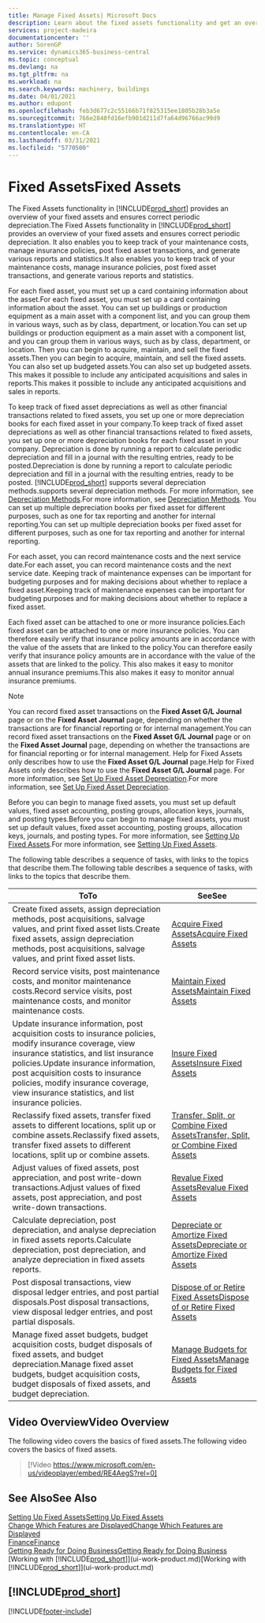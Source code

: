 ```yaml
---
title: Manage Fixed Assets| Microsoft Docs
description: Learn about the fixed assets functionality and get an overview of how to work with fixed assets.
services: project-madeira
documentationcenter: ''
author: SorenGP
ms.service: dynamics365-business-central
ms.topic: conceptual
ms.devlang: na
ms.tgt_pltfrm: na
ms.workload: na
ms.search.keywords: machinery, buildings
ms.date: 04/01/2021
ms.author: edupont
ms.openlocfilehash: feb3d677c2c55166b71f825315ee1805b28b3a5e
ms.sourcegitcommit: 766e2840fd16efb901d211d7fa64d96766ac99d9
ms.translationtype: HT
ms.contentlocale: en-CA
ms.lasthandoff: 03/31/2021
ms.locfileid: "5770500"
---
```

# <a name="fixed-assets"></a><span data-ttu-id="d8517-103">Fixed Assets</span><span class="sxs-lookup"><span data-stu-id="d8517-103">Fixed Assets</span></span>
<span data-ttu-id="d8517-104">The Fixed Assets functionality in [!INCLUDE[prod_short](includes/prod_short.md)] provides an overview of your fixed assets and ensures correct periodic depreciation.</span><span class="sxs-lookup"><span data-stu-id="d8517-104">The Fixed Assets functionality in [!INCLUDE[prod_short](includes/prod_short.md)] provides an overview of your fixed assets and ensures correct periodic depreciation.</span></span> <span data-ttu-id="d8517-105">It also enables you to keep track of your maintenance costs, manage insurance policies, post fixed asset transactions, and generate various reports and statistics.</span><span class="sxs-lookup"><span data-stu-id="d8517-105">It also enables you to keep track of your maintenance costs, manage insurance policies, post fixed asset transactions, and generate various reports and statistics.</span></span>

<span data-ttu-id="d8517-106">For each fixed asset, you must set up a card containing information about the asset.</span><span class="sxs-lookup"><span data-stu-id="d8517-106">For each fixed asset, you must set up a card containing information about the asset.</span></span> <span data-ttu-id="d8517-107">You can set up buildings or production equipment as a main asset with a component list, and you can group them in various ways, such as by class, department, or location.</span><span class="sxs-lookup"><span data-stu-id="d8517-107">You can set up buildings or production equipment as a main asset with a component list, and you can group them in various ways, such as by class, department, or location.</span></span> <span data-ttu-id="d8517-108">Then you can begin to acquire, maintain, and sell the fixed assets.</span><span class="sxs-lookup"><span data-stu-id="d8517-108">Then you can begin to acquire, maintain, and sell the fixed assets.</span></span> <span data-ttu-id="d8517-109">You can also set up budgeted assets.</span><span class="sxs-lookup"><span data-stu-id="d8517-109">You can also set up budgeted assets.</span></span> <span data-ttu-id="d8517-110">This makes it possible to include any anticipated acquisitions and sales in reports.</span><span class="sxs-lookup"><span data-stu-id="d8517-110">This makes it possible to include any anticipated acquisitions and sales in reports.</span></span>

<span data-ttu-id="d8517-111">To keep track of fixed asset depreciations as well as other financial transactions related to fixed assets, you set up one or more depreciation books for each fixed asset in your company.</span><span class="sxs-lookup"><span data-stu-id="d8517-111">To keep track of fixed asset depreciations as well as other financial transactions related to fixed assets, you set up one or more depreciation books for each fixed asset in your company.</span></span> <span data-ttu-id="d8517-112">Depreciation is done by running a report to calculate periodic depreciation and fill in a journal with the resulting entries, ready to be posted.</span><span class="sxs-lookup"><span data-stu-id="d8517-112">Depreciation is done by running a report to calculate periodic depreciation and fill in a journal with the resulting entries, ready to be posted.</span></span> [!INCLUDE[prod_short](includes/prod_short.md)] <span data-ttu-id="d8517-113">supports several depreciation methods.</span><span class="sxs-lookup"><span data-stu-id="d8517-113">supports several depreciation methods.</span></span> <span data-ttu-id="d8517-114">For more information, see [Depreciation Methods](fa-depreciation-methods.md).</span><span class="sxs-lookup"><span data-stu-id="d8517-114">For more information, see [Depreciation Methods](fa-depreciation-methods.md).</span></span> <span data-ttu-id="d8517-115">You can set up multiple depreciation books per fixed asset for different purposes, such as one for tax reporting and another for internal reporting.</span><span class="sxs-lookup"><span data-stu-id="d8517-115">You can set up multiple depreciation books per fixed asset for different purposes, such as one for tax reporting and another for internal reporting.</span></span>

<span data-ttu-id="d8517-116">For each asset, you can record maintenance costs and the next service date.</span><span class="sxs-lookup"><span data-stu-id="d8517-116">For each asset, you can record maintenance costs and the next service date.</span></span> <span data-ttu-id="d8517-117">Keeping track of maintenance expenses can be important for budgeting purposes and for making decisions about whether to replace a fixed asset.</span><span class="sxs-lookup"><span data-stu-id="d8517-117">Keeping track of maintenance expenses can be important for budgeting purposes and for making decisions about whether to replace a fixed asset.</span></span>

<span data-ttu-id="d8517-118">Each fixed asset can be attached to one or more insurance policies.</span><span class="sxs-lookup"><span data-stu-id="d8517-118">Each fixed asset can be attached to one or more insurance policies.</span></span> <span data-ttu-id="d8517-119">You can therefore easily verify that insurance policy amounts are in accordance with the value of the assets that are linked to the policy.</span><span class="sxs-lookup"><span data-stu-id="d8517-119">You can therefore easily verify that insurance policy amounts are in accordance with the value of the assets that are linked to the policy.</span></span> <span data-ttu-id="d8517-120">This also makes it easy to monitor annual insurance premiums.</span><span class="sxs-lookup"><span data-stu-id="d8517-120">This also makes it easy to monitor annual insurance premiums.</span></span>

> [!NOTE]  
>   <span data-ttu-id="d8517-121">You can record fixed asset transactions on the **Fixed Asset G/L Journal** page or on the **Fixed Asset Journal** page, depending on whether the transactions are for financial reporting or for internal management.</span><span class="sxs-lookup"><span data-stu-id="d8517-121">You can record fixed asset transactions on the **Fixed Asset G/L Journal** page or on the **Fixed Asset Journal** page, depending on whether the transactions are for financial reporting or for internal management.</span></span> <span data-ttu-id="d8517-122">Help for Fixed Assets only describes how to use the **Fixed Asset G/L Journal** page.</span><span class="sxs-lookup"><span data-stu-id="d8517-122">Help for Fixed Assets only describes how to use the **Fixed Asset G/L Journal** page.</span></span> <span data-ttu-id="d8517-123">For more information, see [Set Up Fixed Asset Depreciation](fa-how-setup-depreciation.md).</span><span class="sxs-lookup"><span data-stu-id="d8517-123">For more information, see [Set Up Fixed Asset Depreciation](fa-how-setup-depreciation.md).</span></span>

<span data-ttu-id="d8517-124">Before you can begin to manage fixed assets, you must set up default values, fixed asset accounting, posting groups, allocation keys, journals, and posting types.</span><span class="sxs-lookup"><span data-stu-id="d8517-124">Before you can begin to manage fixed assets, you must set up default values, fixed asset accounting, posting groups, allocation keys, journals, and posting types.</span></span> <span data-ttu-id="d8517-125">For more information, see [Setting Up Fixed Assets](fa-setup.md).</span><span class="sxs-lookup"><span data-stu-id="d8517-125">For more information, see [Setting Up Fixed Assets](fa-setup.md).</span></span>

<span data-ttu-id="d8517-126">The following table describes a sequence of tasks, with links to the topics that describe them.</span><span class="sxs-lookup"><span data-stu-id="d8517-126">The following table describes a sequence of tasks, with links to the topics that describe them.</span></span>

| <span data-ttu-id="d8517-127">To</span><span class="sxs-lookup"><span data-stu-id="d8517-127">To</span></span> | <span data-ttu-id="d8517-128">See</span><span class="sxs-lookup"><span data-stu-id="d8517-128">See</span></span> |
| --- | --- |
| <span data-ttu-id="d8517-129">Create fixed assets, assign depreciation methods, post acquisitions, salvage values, and print fixed asset lists.</span><span class="sxs-lookup"><span data-stu-id="d8517-129">Create fixed assets, assign depreciation methods, post acquisitions, salvage values, and print fixed asset lists.</span></span> |[<span data-ttu-id="d8517-130">Acquire Fixed Assets</span><span class="sxs-lookup"><span data-stu-id="d8517-130">Acquire Fixed Assets</span></span>](fa-how-acquire.md) |
| <span data-ttu-id="d8517-131">Record service visits, post maintenance costs, and monitor maintenance costs.</span><span class="sxs-lookup"><span data-stu-id="d8517-131">Record service visits, post maintenance costs, and monitor maintenance costs.</span></span> |[<span data-ttu-id="d8517-132">Maintain Fixed Assets</span><span class="sxs-lookup"><span data-stu-id="d8517-132">Maintain Fixed Assets</span></span>](fa-how-maintain.md) |
| <span data-ttu-id="d8517-133">Update insurance information, post acquisition costs to insurance policies, modify insurance coverage, view insurance statistics, and list insurance policies.</span><span class="sxs-lookup"><span data-stu-id="d8517-133">Update insurance information, post acquisition costs to insurance policies, modify insurance coverage, view insurance statistics, and list insurance policies.</span></span> |[<span data-ttu-id="d8517-134">Insure Fixed Assets</span><span class="sxs-lookup"><span data-stu-id="d8517-134">Insure Fixed Assets</span></span>](fa-how-insure.md) |
| <span data-ttu-id="d8517-135">Reclassify fixed assets, transfer fixed assets to different locations, split up or combine assets.</span><span class="sxs-lookup"><span data-stu-id="d8517-135">Reclassify fixed assets, transfer fixed assets to different locations, split up or combine assets.</span></span> |[<span data-ttu-id="d8517-136">Transfer, Split, or Combine Fixed Assets</span><span class="sxs-lookup"><span data-stu-id="d8517-136">Transfer, Split, or Combine Fixed Assets</span></span>](fa-how-trans-split-combine.md) |
| <span data-ttu-id="d8517-137">Adjust values of fixed assets, post appreciation, and post write-down transactions.</span><span class="sxs-lookup"><span data-stu-id="d8517-137">Adjust values of fixed assets, post appreciation, and post write-down transactions.</span></span> |[<span data-ttu-id="d8517-138">Revalue Fixed Assets</span><span class="sxs-lookup"><span data-stu-id="d8517-138">Revalue Fixed Assets</span></span>](fa-how-revalue.md) |
| <span data-ttu-id="d8517-139">Calculate depreciation, post depreciation, and analyse depreciation in fixed assets reports.</span><span class="sxs-lookup"><span data-stu-id="d8517-139">Calculate depreciation, post depreciation, and  analyze depreciation in fixed assets reports.</span></span> |[<span data-ttu-id="d8517-140">Depreciate or Amortize Fixed Assets</span><span class="sxs-lookup"><span data-stu-id="d8517-140">Depreciate or Amortize Fixed Assets</span></span>](fa-how-depreciate-amortize.md) |
| <span data-ttu-id="d8517-141">Post disposal transactions, view disposal ledger entries, and post partial disposals.</span><span class="sxs-lookup"><span data-stu-id="d8517-141">Post disposal transactions, view disposal ledger entries, and post partial disposals.</span></span> |[<span data-ttu-id="d8517-142">Dispose of or Retire Fixed Assets</span><span class="sxs-lookup"><span data-stu-id="d8517-142">Dispose of or Retire Fixed Assets</span></span>](fa-how-dispose-retire.md) |
| <span data-ttu-id="d8517-143">Manage fixed asset budgets, budget acquisition costs, budget disposals of fixed assets, and budget depreciation.</span><span class="sxs-lookup"><span data-stu-id="d8517-143">Manage fixed asset budgets, budget acquisition costs, budget disposals of fixed assets, and budget depreciation.</span></span> |[<span data-ttu-id="d8517-144">Manage Budgets for Fixed Assets</span><span class="sxs-lookup"><span data-stu-id="d8517-144">Manage Budgets for Fixed Assets</span></span>](fa-how-manage-budgets.md) |

## <a name="video-overview"></a><span data-ttu-id="d8517-145">Video Overview</span><span class="sxs-lookup"><span data-stu-id="d8517-145">Video Overview</span></span>
<span data-ttu-id="d8517-146">The following video covers the basics of fixed assets.</span><span class="sxs-lookup"><span data-stu-id="d8517-146">The following video covers the basics of fixed assets.</span></span>

> [!Video https://www.microsoft.com/en-us/videoplayer/embed/RE4AegS?rel=0]

## <a name="see-also"></a><span data-ttu-id="d8517-147">See Also</span><span class="sxs-lookup"><span data-stu-id="d8517-147">See Also</span></span>
[<span data-ttu-id="d8517-148">Setting Up Fixed Assets</span><span class="sxs-lookup"><span data-stu-id="d8517-148">Setting Up Fixed Assets</span></span>](fa-setup.md)  
[<span data-ttu-id="d8517-149">Change Which Features are Displayed</span><span class="sxs-lookup"><span data-stu-id="d8517-149">Change Which Features are Displayed</span></span>](ui-experiences.md)  
[<span data-ttu-id="d8517-150">Finance</span><span class="sxs-lookup"><span data-stu-id="d8517-150">Finance</span></span>](finance.md)  
[<span data-ttu-id="d8517-151">Getting Ready for Doing Business</span><span class="sxs-lookup"><span data-stu-id="d8517-151">Getting Ready for Doing Business</span></span>](ui-get-ready-business.md)  
<span data-ttu-id="d8517-152">[Working with [!INCLUDE[prod_short](includes/prod_short.md)]](ui-work-product.md)</span><span class="sxs-lookup"><span data-stu-id="d8517-152">[Working with [!INCLUDE[prod_short](includes/prod_short.md)]](ui-work-product.md)</span></span>

## [!INCLUDE[prod_short](includes/free_trial_md.md)]  
 


[!INCLUDE[footer-include](includes/footer-banner.md)]